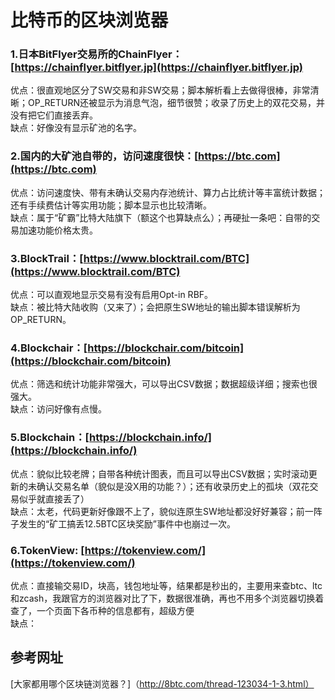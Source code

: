 # 比特币的区块浏览器

### 1.日本BitFlyer交易所的ChainFlyer：[https://chainflyer.bitflyer.jp](https://chainflyer.bitflyer.jp)

优点：很直观地区分了SW交易和非SW交易；脚本解析看上去做得很棒，非常清晰；OP_RETURN还被显示为消息气泡，细节很赞；收录了历史上的双花交易，并没有把它们直接丢弃。<br>
缺点：好像没有显示矿池的名字。

### 2.国内的大矿池自带的，访问速度很快：[https://btc.com](https://btc.com)

优点：访问速度快、带有未确认交易内存池统计、算力占比统计等丰富统计数据；还有手续费估计等实用功能；脚本显示也比较清晰。<br>
缺点：属于“矿霸”比特大陆旗下（额这个也算缺点么）；再硬扯一条吧：自带的交易加速功能价格太贵。

### 3.BlockTrail：[https://www.blocktrail.com/BTC](https://www.blocktrail.com/BTC)

优点：可以直观地显示交易有没有启用Opt-in RBF。<br>
缺点：被比特大陆收购（又来了）；会把原生SW地址的输出脚本错误解析为OP_RETURN。

### 4.Blockchair：[https://blockchair.com/bitcoin](https://blockchair.com/bitcoin)

优点：筛选和统计功能非常强大，可以导出CSV数据；数据超级详细；搜索也很强大。<br>
缺点：访问好像有点慢。

### 5.Blockchain：[https://blockchain.info/](https://blockchain.info/)

优点：貌似比较老牌；自带各种统计图表，而且可以导出CSV数据；实时滚动更新的未确认交易名单（貌似是没X用的功能？）；还有收录历史上的孤块（双花交易似乎就直接丢了）<br>
缺点：太老，代码更新好像跟不上了，貌似连原生SW地址都没好好兼容；前一阵子发生的“矿工搞丢12.5BTC区块奖励”事件中也崩过一次。

### 6.TokenView: [https://tokenview.com/](https://tokenview.com/)

优点：直接输交易ID，块高，钱包地址等，结果都是秒出的，主要用来查btc、ltc和zcash，我跟官方的浏览器对比了下，数据很准确，再也不用多个浏览器切换着查了，一个页面下各币种的信息都有，超级方便<br>
缺点：

## 参考网址

[大家都用哪个区块链浏览器？]（http://8btc.com/thread-123034-1-3.html）
